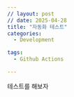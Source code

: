 ```yaml
---
// layout: post
// date: 2025-04-28
title: "자동화 테스트"
categories:
  - Development

tags:
  - Github Actions

---
```


테스트를 해보자

